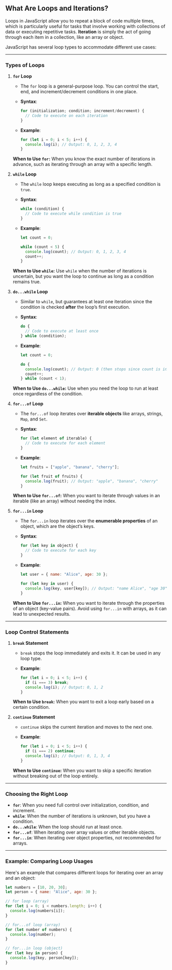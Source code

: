## What Are Loops and Iterations?

Loops in JavaScript allow you to repeat a block of code multiple times, which is particularly useful for tasks that involve working with collections of data or executing repetitive tasks. **Iteration** is simply the act of going through each item in a collection, like an array or object.

JavaScript has several loop types to accommodate different use cases:

---

### Types of Loops

1. **`for` Loop**
    - The `for` loop is a general-purpose loop. You can control the start, end, and increment/decrement conditions in one place.
    - **Syntax**:
        
        ```jsx
        for (initialization; condition; increment/decrement) {
          // Code to execute on each iteration
        }
        ```
        
    - **Example**:
        
        ```jsx
        for (let i = 0; i < 5; i++) {
          console.log(i); // Output: 0, 1, 2, 3, 4
        }
        ```
        
    
    **When to Use `for`:** When you know the exact number of iterations in advance, such as iterating through an array with a specific length.
    
2. **`while` Loop**
    - The `while` loop keeps executing as long as a specified condition is `true`.
    - **Syntax**:
        
        ```jsx
        while (condition) {
          // Code to execute while condition is true
        }
        ```
        
    - **Example**:
        
        ```jsx
        let count = 0;
        
        while (count < 5) {
          console.log(count); // Output: 0, 1, 2, 3, 4
          count++;
        }
        ```
        
    
    **When to Use `while`:** Use `while` when the number of iterations is uncertain, but you want the loop to continue as long as a condition remains true.
    
3. **`do...while` Loop**
    - Similar to `while`, but guarantees at least one iteration since the condition is checked **after** the loop’s first execution.
    - **Syntax**:
        
        ```jsx
        do {
          // Code to execute at least once
        } while (condition);
        ```
        
    - **Example**:
        
        ```jsx
        let count = 0;
        
        do {
          console.log(count); // Output: 0 (then stops since count is incremented to 1)
          count++;
        } while (count < 1);
        ```
        
    
    **When to Use `do...while`:** Use when you need the loop to run at least once regardless of the condition.
    
4. **`for...of` Loop**
    - The `for...of` loop iterates over **iterable objects** like arrays, strings, `Map`, and `Set`.
    - **Syntax**:
        
        ```jsx
        for (let element of iterable) {
          // Code to execute for each element
        }
        ```
        
    - **Example**:
        
        ```jsx
        let fruits = ["apple", "banana", "cherry"];
        
        for (let fruit of fruits) {
          console.log(fruit); // Output: "apple", "banana", "cherry"
        }
        ```
        
    
    **When to Use `for...of`:** When you want to iterate through values in an iterable (like an array) without needing the index.
    
5. **`for...in` Loop**
    - The `for...in` loop iterates over the **enumerable properties** of an object, which are the object’s keys.
    - **Syntax**:
        
        ```jsx
        for (let key in object) {
          // Code to execute for each key
        }
        ```
        
    - **Example**:
        
        ```jsx
        let user = { name: "Alice", age: 30 };
        
        for (let key in user) {
          console.log(key, user[key]); // Output: "name Alice", "age 30"
        }
        ```
        
    
    **When to Use `for...in`:** When you want to iterate through the properties of an object (key-value pairs). Avoid using `for...in` with arrays, as it can lead to unexpected results.
    

---

### **Loop Control Statements**

1. **`break` Statement**
    - `break` stops the loop immediately and exits it. It can be used in any loop type.
    - **Example**:
        
        ```jsx
        for (let i = 0; i < 5; i++) {
          if (i === 3) break;
          console.log(i); // Output: 0, 1, 2
        }
        ```
        
    
    **When to Use `break`:** When you want to exit a loop early based on a certain condition.
    
2. **`continue` Statement**
    - `continue` skips the current iteration and moves to the next one.
    - **Example**:
        
        ```jsx
        for (let i = 0; i < 5; i++) {
          if (i === 2) continue;
          console.log(i); // Output: 0, 1, 3, 4
        }
        ```
        
    
    **When to Use `continue`:** When you want to skip a specific iteration without breaking out of the loop entirely.
    

---

### **Choosing the Right Loop**

- **`for`**: When you need full control over initialization, condition, and increment.
- **`while`**: When the number of iterations is unknown, but you have a condition.
- **`do...while`**: When the loop should run at least once.
- **`for...of`**: When iterating over array values or other iterable objects.
- **`for...in`**: When iterating over object properties, not recommended for arrays.

---

### **Example: Comparing Loop Usages**

Here's an example that compares different loops for iterating over an array and an object:

```jsx
let numbers = [10, 20, 30];
let person = { name: "Alice", age: 30 };

// for loop (array)
for (let i = 0; i < numbers.length; i++) {
  console.log(numbers[i]);
}

// for...of loop (array)
for (let number of numbers) {
  console.log(number);
}

// for...in loop (object)
for (let key in person) {
  console.log(key, person[key]);
}
```